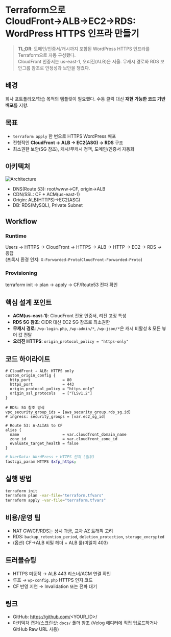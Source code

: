 # Terraform으로 CloudFront→ALB→EC2→RDS: WordPress HTTPS 인프라 만들기

> **TL;DR**: 도메인/인증서/캐시까지 포함된 WordPress HTTPS 인프라를 Terraform으로 자동 구성했다.  
> CloudFront 인증서는 us-east-1, 오리진(ALB)은 서울. 무캐시 경로와 RDS 보안그룹 참조로 안정성과 보안을 챙겼다.

## 배경
회사 포트폴리오/학습 목적의 템플릿이 필요했다. 수동 클릭 대신 **재현 가능한 코드 기반 배포**를 지향.

## 목표
- `terraform apply` 한 번으로 HTTPS WordPress 배포
- 전형적인 **CloudFront → ALB → EC2(ASG) → RDS** 구조
- 최소권한 보안(SG 참조), 캐시/무캐시 정책, 도메인/인증서 자동화

## 아키텍처
![Architecture](https://raw.githubusercontent.com/<YOUR_ID>/<REPO>/main/docs/architecture.png)
- DNS(Route 53): root/www→CF, origin→ALB
- CDN/SSL: CF + ACM(us-east-1)
- Origin: ALB(HTTPS)→EC2(ASG)
- DB: RDS(MySQL), Private Subnet

## Workflow
### Runtime
Users → HTTPS → CloudFront → HTTPS → ALB → HTTP → EC2 → RDS → 응답  
(프록시 환경 인지: `X-Forwarded-Proto`/`CloudFront-Forwarded-Proto`)

### Provisioning
terraform init → plan → apply → CF/Route53 전파 확인

## 핵심 설계 포인트
- **ACM(us-east-1)**: CloudFront 전용 인증서, 리전 고정 특성
- **RDS SG 참조**: CIDR 대신 EC2 SG 참조로 최소권한
- **무캐시 경로**: `/wp-login.php`, `/wp-admin/*`, `/wp-json/*`은 캐시 비활성 & 모든 뷰어 값 전달
- **오리진 HTTPS**: `origin_protocol_policy = "https-only"`

## 코드 하이라이트
```hcl
# CloudFront → ALB: HTTPS only
custom_origin_config {
  http_port              = 80
  https_port             = 443
  origin_protocol_policy = "https-only"
  origin_ssl_protocols   = ["TLSv1.2"]
}
```

```hcl
# RDS: SG 참조 방식
vpc_security_group_ids = [aws_security_group.rds_sg.id]
# ingress: security_groups = [var.ec2_sg_id]
```

```hcl
# Route 53: A-ALIAS to CF
alias {
  name                   = var.cloudfront_domain_name
  zone_id                = var.cloudfront_zone_id
  evaluate_target_health = false
}
```

```bash
# UserData: WordPress + HTTPS 인지 (일부)
fastcgi_param HTTPS $xfp_https;
```

## 실행 방법
```bash
terraform init
terraform plan -var-file="terraform.tfvars"
terraform apply -var-file="terraform.tfvars"
```

## 비용/운영 팁
- NAT GW/CF/RDS는 상시 과금, 교차 AZ 트래픽 고려
- RDS: `backup_retention_period`, `deletion_protection`, `storage_encrypted`
- (옵션) CF→ALB 비밀 헤더 + ALB 룰(미일치 403)

## 트러블슈팅
- HTTPS 미동작 → ALB 443 리스너/ACM 연결 확인
- 루프 → `wp-config.php` HTTPS 인지 코드
- CF 반영 지연 → Invalidation 또는 전파 대기

## 링크
- GitHub: https://github.com/<YOUR_ID>/<REPO>
- 아키텍처 캡처/스크린샷: `docs/` 폴더 참조 (Velog 에디터에 직접 업로드하거나 GitHub Raw URL 사용)
